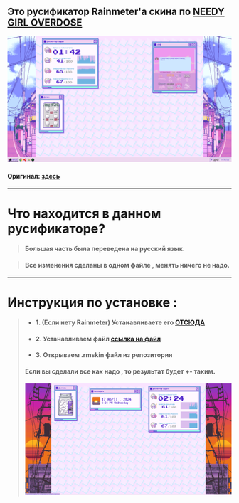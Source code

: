 ## Это русификатор Rainmeter'а скина по [ NEEDY GIRL OVERDOSE](https://store.steampowered.com/app/1451940/NEEDY_GIRL_OVERDOSE/)

![Демо](files/demostration.PNG)
#### Оригинал: [здесь](https://github.com/lezzthanthree/Needy-Streamer-Overload)
___

# Что находится в данном русификаторе?

> #### Большая часть была переведена на русский язык.


> #### Все изменения сделаны в одном файле , менять ничего не надо.
___
# Инструкция по установке : 
 > * #### 1. (Если нету Rainmeter) Устанавливаете его [ОТСЮДА](https://www.rainmeter.net/)
 > * #### 2. Устанавливаем файл [ссылка на файл](https://github.com/ArThirtyFour/Russian-Needy-Streamer-Overload/releases/download/nso/NSO_RU.rmskin)
>  * #### 3. Открываем .rmskin файл из репозитория
> #### Если вы сделали все как надо , то результат будет +- таким.
> ![Итог](files/result.png)
